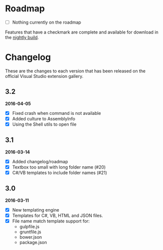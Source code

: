 # Roadmap

- [ ] Nothing currently on the roadmap

Features that have a checkmark are complete and available for
download in the
[nightly build](http://vsixgallery.com/extension/2E78AA18-E864-4FBB-B8C8-6186FC865DB3/).

# Changelog

These are the changes to each version that has been released
on the official Visual Studio extension gallery.

## 3.2

**2016-04-05**

- [x] Fixed crash when command is not available
- [x] Added culture to AssemblyInfo
- [x] Using the Shell utils to open file

## 3.1

**2016-03-14**

- [x] Added changelog/roadmap
- [x] Textbox too small with long folder name (#20)
- [x] C#/VB templates to include folder names (#21)

## 3.0

**2016-03-11**

- [x] New templating engine
- [x] Templates for C#, VB, HTML and JSON files.
- [x] File name match template support for:
  - gulpfile.js
  - gruntfile.js
  - bower.json
  - package.json
  